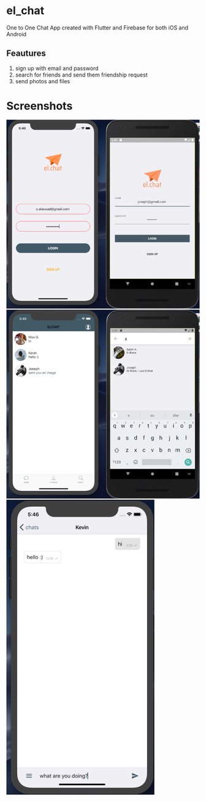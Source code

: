 # el_chat

One to One Chat App created with Flutter and Firebase for both iOS and Android

## Feautures

1. sign up with email and password
2. search for friends and send them friendship request
3. send photos and files

# Screenshots

![](screenshots/elchat1.png)![](screenshots/elchat2.png)![](screenshots/elchat3.png)
